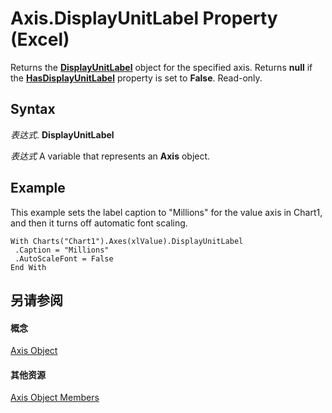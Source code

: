 
# Axis.DisplayUnitLabel Property (Excel)

Returns the  **[DisplayUnitLabel](522dea6a-114f-3e0f-f8ae-6c2667c733dd.md)** object for the specified axis. Returns **null** if the **[HasDisplayUnitLabel](3092a94f-04ca-2d27-e21d-452b64d11f10.md)** property is set to **False**. Read-only.


## Syntax

 _表达式_. **DisplayUnitLabel**

 _表达式_ A variable that represents an **Axis** object.


## Example

This example sets the label caption to "Millions" for the value axis in Chart1, and then it turns off automatic font scaling.


```
With Charts("Chart1").Axes(xlValue).DisplayUnitLabel 
 .Caption = "Millions" 
 .AutoScaleFont = False 
End With
```


## 另请参阅


#### 概念


[Axis Object](7e08c61b-90f4-8d91-0ee2-84283d10b324.md)
#### 其他资源


[Axis Object Members](http://msdn.microsoft.com/library/2b60f79e-339d-a6cf-7ec6-a915b550c634%28Office.15%29.aspx)